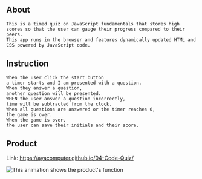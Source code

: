 ## About
```
This is a timed quiz on JavaScript fundamentals that stores high scores so that the user can gauge their progress compared to their peers.
This app runs in the browser and features dynamically updated HTML and CSS powered by JavaScript code.
```

## Instruction
```
When the user click the start button 
a timer starts and I am presented with a question.
When they answer a question,
another question will be presented.
WHEN the user answer a question incorrectly,
time will be subtracted from the clock.
When all questions are answered or the timer reaches 0,
the game is over.
When the game is over,
the user can save their initials and their score.

```



## Product

Link: https://ayacomputer.github.io/04-Code-Quiz/

![This animation shows the product's function](./assets/product.gif)
